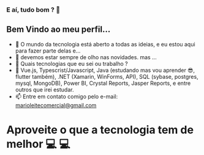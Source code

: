 ### E aí, tudo bom ? 👋

## Bem Vindo ao meu perfil...

- 💬 O mundo da tecnologia está aberto a todas as ideias, e eu estou aqui para fazer parte delas e...
- 🔭 devemos estar sempre de olho nas novidades. mas ...
- 🤔 Quais tecnologias que eu sei ou trabalho ?
- 🌱 Vue.js, Typescrist/Javascript, Java (estudando mas vou aprender 😎, flutter também), .NET (Xamarin, WinForms, API), SQL (sybase, postgres, mysql, MongoDB), Power BI, Crystal Reports, Jasper Reports, e entre outros que irei estudar.
- 📫 Entre em contato comigo pelo e-mail: marioleitecomercial@gmail.com

# Aproveite o que a tecnologia tem de melhor 💻 💻
